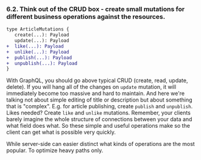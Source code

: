 ### <a name="rule-6.2"></a> 6.2. Think out of the CRUD box - create small mutations for different business operations against the resources.

```diff
type ArticleMutations {
   create(...): Payload
   update(...): Payload
+  like(...): Payload
+  unlike(...): Payload
+  publish(...): Payload
+  unpublish(...): Payload
}
```

With GraphQL, you should go above typical CRUD (create, read, update, delete). If you will hang all of the changes on `update` mutation, it will immediately become too massive and hard to maintain. And here we're talking not about simple editing of title or description but about something that is "complex". E.g. for article publishing, create `publish` and `unpublish`. Likes needed? Create `like` and `unlike` mutations. Remember, your clients barely imagine the whole structure of connections between your data and what field does what. So these simple and useful operations make so the client can get what is possible very quickly.

While server-side can easier distinct what kinds of operations are the most popular. To optimize heavy paths only.